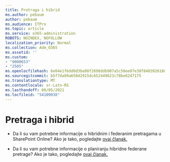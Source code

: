 ```yaml
---
title: Pretraga i hibrid
ms.author: pebaum
author: pebaum
ms.audience: ITPro
ms.topic: article
ms.service: o365-administration
ROBOTS: NOINDEX, NOFOLLOW
localization_priority: Normal
ms.collection: Adm_O365
ms.assetid: ''
ms.custom:
- "9000653"
- "2505"
ms.openlocfilehash: 6e04e1f6dd0d3be08f2698ddb907a5c58ee07e38f8403926188006f799537026
ms.sourcegitcommit: b5f7da89a650d2915dc652449623c78be6247175
ms.translationtype: MT
ms.contentlocale: sr-Latn-RS
ms.lasthandoff: 08/05/2021
ms.locfileid: "54109038"
---
```

# <a name="search-and-hybrid"></a>Pretraga i hibrid

- Da li su vam potrebne informacije o hibridnim i federanim pretragama u SharePoint Online? Ako je tako, pogledajte [ovaj članak.](https://docs.microsoft.com/sharepoint/hybrid/hybrid-search-in-sharepoint)

- Da li su vam potrebne informacije o planiranju hibridne federane pretrage?  Ako je tako, pogledajte [ovaj članak.](https://docs.microsoft.com/sharepoint/hybrid/plan-hybrid-federated-search)



